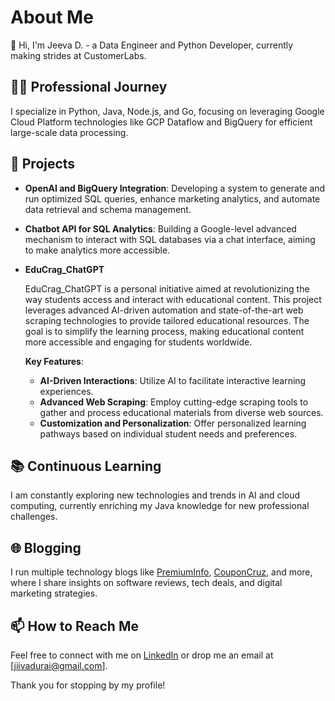 # About Me

👋 Hi, I'm Jeeva D. - a Data Engineer and Python Developer, currently making strides at CustomerLabs.

## 🧑‍💻 Professional Journey

I specialize in Python, Java, Node.js, and Go, focusing on leveraging Google Cloud Platform technologies like GCP Dataflow and BigQuery for efficient large-scale data processing.

## 🚀 Projects

- **OpenAI and BigQuery Integration**: Developing a system to generate and run optimized SQL queries, enhance marketing analytics, and automate data retrieval and schema management.
- **Chatbot API for SQL Analytics**: Building a Google-level advanced mechanism to interact with SQL databases via a chat interface, aiming to make analytics more accessible.

- **EduCrag_ChatGPT**

    EduCrag_ChatGPT is a personal initiative aimed at revolutionizing the way students access and interact with educational content. This project leverages advanced AI-driven automation and state-of-the-art web scraping     technologies to provide tailored educational resources. The goal is to simplify the learning process, making educational content more accessible and engaging for students worldwide.

  **Key Features**:
  - **AI-Driven Interactions**: Utilize AI to facilitate interactive learning experiences.
  - **Advanced Web Scraping**: Employ cutting-edge scraping tools to gather and process educational materials from diverse web sources.
  - **Customization and Personalization**: Offer personalized learning pathways based on individual student needs and preferences.


## 📚 Continuous Learning

I am constantly exploring new technologies and trends in AI and cloud computing, currently enriching my Java knowledge for new professional challenges.

## 🌐 Blogging

I run multiple technology blogs like [PremiumInfo](https://premiuminfo.org), [CouponCruz](https://couponcruz.com), and more, where I share insights on software reviews, tech deals, and digital marketing strategies.

## 📫 How to Reach Me

Feel free to connect with me on [LinkedIn](https://www.linkedin.com/in/jiivadurai/) or drop me an email at [jiivadurai@gmail.com].

Thank you for stopping by my profile!


